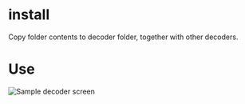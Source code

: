 # install
Copy folder contents to decoder folder, together with other decoders.

# Use
![Sample decoder screen](imges/dslogic.png)

